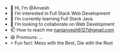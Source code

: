 - 👋 Hi, I’m @Anvesh
- 👀 I’m interested in Full Stack Web Development
- 🌱 I’m currently learning Full Stack Java
- 💞️ I’m looking to collaborate on Web Development
- 📫 How to reach me nanianvesh6127@gmail.com
- 😄 Pronouns: ...
- ⚡ Fun fact: Mess with the Best, Die with the Rest

<!---
Anvesh/Anvesh is a ✨ special ✨ repository because its `README.md` (this file) appears on your GitHub profile.
You can click the Preview link to take a look at your changes.
--->

